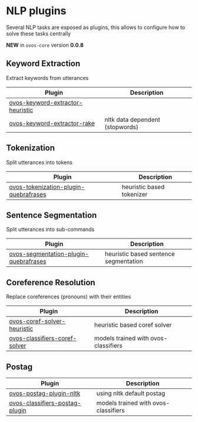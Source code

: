 # NLP plugins

Several NLP tasks are exposed as plugins, this allows to configure how to solve these tasks centrally

**NEW** in `ovos-core` version **0.0.8**

## Keyword Extraction

Extract keywords from utterances

| Plugin                                                                              | Description                     |
|-------------------------------------------------------------------------------------|---------------------------------|
| [ovos-keyword-extractor-heuristic](https://github.com/OpenVoiceOS/ovos-classifiers) |                                 |
| [ovos-keyword-extractor-rake](https://github.com/OpenVoiceOS/ovos-classifiers)      | nltk data dependent (stopwords) |

## Tokenization

Split utterances into tokens

| Plugin                                                                                      | Description               |
|---------------------------------------------------------------------------------------------|---------------------------|
| [ovos-tokenization-plugin-quebrafrases](https://github.com/OpenVoiceOS/ovos-plugin-manager) | heuristic based tokenizer |

## Sentence Segmentation

Split utterances into sub-commands

| Plugin                                                                                      | Description                           |
|---------------------------------------------------------------------------------------------|---------------------------------------|
| [ovos-segmentation-plugin-quebrafrases](https://github.com/OpenVoiceOS/ovos-plugin-manager) | heuristic based sentence segmentation |

## Coreference Resolution

Replace coreferences (pronouns) with their entities

| Plugin                                                                           | Description                          |
|----------------------------------------------------------------------------------|--------------------------------------|
| [ovos-coref-solver-heuristic](https://github.com/OpenVoiceOS/ovos-classifiers)   | heuristic based coref solver         |
| [ovos-classifiers-coref-solver](https://github.com/OpenVoiceOS/ovos-classifiers) | models trained with ovos-classifiers |

## Postag

| Plugin                                                                               | Description                          |
|--------------------------------------------------------------------------------------|--------------------------------------|
| [ovos-postag-plugin-nltk](https://github.com/OpenVoiceOS/ovos-plugin-manager)        | using nltk default postag            |
| [ovos-classifiers-postag-plugin](https://github.com/OpenVoiceOS/ovos-plugin-manager) | models trained with ovos-classifiers |
